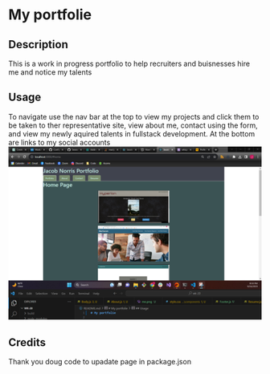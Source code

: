 # My portfolie

## Description

This is a work in progress portfolio to help recruiters and buisnesses hire me and notice my talents 



## Usage

To navigate use the nav bar at the top to view my projects and click them to be taken to ther representative site, view about me, contact using the form, and view my newly aquired talents in fullstack development. At the bottom are links to my social accounts
![Portfolio](./prtof.png)

## Credits
Thank you doug code to upadate page in package.json